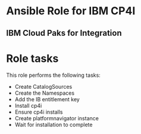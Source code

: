 # Ansible Role for IBM CP4I

## IBM Cloud Paks for Integration

# Role tasks

This role performs the following tasks:

* Create CatalogSources
* Create the Namespaces
* Add the IB entitlement key
* Install cp4i
* Ensure cp4i installs
* Create platformnavigator instance
* Wait for installation to complete
